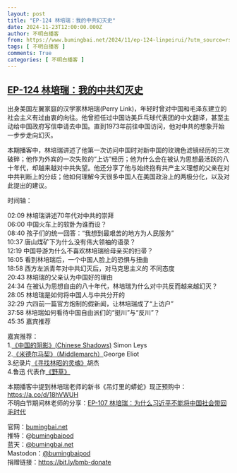 ```yaml
---
layout: post
title: "EP-124 林培瑞：我的中共幻灭史"
date: 2024-11-23T12:00:00.000Z
author: 不明白播客
from: https://www.bumingbai.net/2024/11/ep-124-linpeirui/?utm_source=rss&utm_medium=rss&utm_campaign=ep-124-linpeirui
tags: [ 不明白播客 ]
comments: True
categories: [ 不明白播客 ]
---
```

<!--1732363200000-->
[EP-124 林培瑞：我的中共幻灭史](https://www.bumingbai.net/2024/11/ep-124-linpeirui/?utm_source=rss&utm_medium=rss&utm_campaign=ep-124-linpeirui)
------

<div>
<div id="buzzsprout-player-16160129"></div><script src="https://www.buzzsprout.com/1982525/episodes/16160129-.js?container_id=buzzsprout-player-16160129&#038;player=small" type="text/javascript" charset="utf-8"></script><p>出身美国左翼家庭的汉学家林培瑞(Perry Link)，年轻时曾对中国和毛泽东建立的社会主义有过由衷的向往。他曾担任过中国访美乒乓球代表团的中文翻译，甚至主动给中国政府写信申请去中国。直到1973年前往中国访问，他对中共的想象开始一步步走向幻灭。</p><p>本期播客中，林培瑞讲述了他第一次访问中国时对新中国的玫瑰色滤镜经历的三次破碎；他作为外宾的一次失败的“上访”经历；他为什么会在被认为思想最活跃的八十年代，却越来越对中共失望。他还分享了他与始终抱有共产主义理想的父亲在对中共判断上的分歧；他如何理解今天很多中国人在美国政治上的两极分化，以及对此提出的建议。</p><p>时间轴：</p><p>02:09 林培瑞讲述70年代对中共的崇拜<br>06:00 中国火车上的软卧为谁而设？<br>08:40 孩子们的统一回答：“我想到最艰苦的地方为人民服务”<br>10:37 唐山煤矿下为什么没有伟大领袖的语录？<br>12:19 中国导游为什么不喜欢林培瑞给母亲买的扫帚？<br>16:05 看到林培瑞后，一个中国人脸上的恐惧与扭曲<br>18:58 西方左派青年对中共幻灭后，对马克思主义的 不同态度<br>20:43 林培瑞的父亲认为中国好的理由<br>24:34 在被认为思想自由的八十年代，林培瑞为什么对中共反而越来越幻灭？<br>28:05 林培瑞是如何将中国人与中共分开的<br>32:29 六四前一篇官方炮制的假新闻，让林培瑞成了“上访户”<br>37:58 林培瑞如何看待中国自由派们的“挺川”与“反川”？<br>45:35 嘉宾推荐</p><p>嘉宾推荐：<br>1.<a href="https://books.google.com/books/about/%E4%B8%AD%E5%9C%8B%E5%A4%A7%E9%99%B8%E7%9A%84%E9%99%B0%E5%BD%B1.html?id=ArLLwQEACAAJ" rel="noreferrer noopener" target="_blank">《中国的阴影》(Chinese Shadows)</a>&nbsp;Simon Leys<br>2.<a href="https://book.douban.com/subject/1916654/" rel="noreferrer noopener" target="_blank">《米德尔马契》（Middlemarch）</a>George Eliot<br>3.纪录片<a href="https://www.chinaindiefilm.org/films/%E5%AF%BB%E6%89%BE%E6%9E%97%E6%98%AD%E7%9A%84%E7%81%B5%E9%AD%82/?lang=zh-hans" rel="noreferrer noopener" target="_blank">《寻找林昭的灵魂》</a>胡杰<br>4.鲁迅 代表作<a href="https://book.douban.com/subject/1915958/" rel="noreferrer noopener" target="_blank">《野草》</a></p><p>本期播客中提到林培瑞老师的新书《吊灯里的蟒蛇》现正预购中：<a href="https://a.co/d/18hVWUH" rel="noreferrer noopener" target="_blank">https://a.co/d/18hVWUH</a><br>不明白节期间林老师的分享：<a href="https://www.bumingbai.net/2024/08/perry-link/" rel="noreferrer noopener" target="_blank">EP-107 林培瑞：为什么习近平不能将中国社会带回毛时代</a></p><p>官网：<a href="https://www.bumingbai.net/" target="_blank" rel="noreferrer noopener">bumingbai.net</a><br>推特：@<a href="https://twitter.com/bumingbaipod" target="_blank" rel="noreferrer noopener">bumingbaipod</a><br>蓝天：<a href="https://bsky.app/profile/bumingbai.net" target="_blank" rel="noreferrer noopener">@bumingbai.net</a><br>Mastodon：<a href="https://g0v.social/@bumingbaipod" target="_blank" rel="noreferrer noopener">@bumingbaipod</a><br>捐赠链接：<a href="https://bit.ly/bmb-donate" target="_blank" rel="noreferrer noopener">https://bit.ly/bmb-donate</a></p>
</div>
